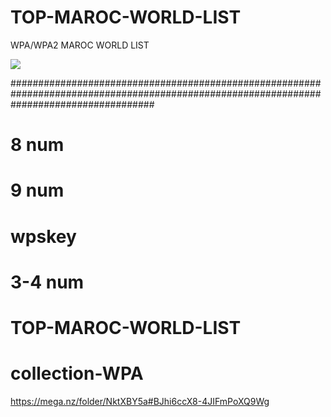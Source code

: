 # TOP-MAROC-WORLD-LIST
WPA/WPA2 MAROC WORLD LIST





<img src="https://i.imgur.com/6kSTLSH.png">

##########################################################################################################################################

# 8 num
# 9 num
# wpskey
# 3-4 num
# TOP-MAROC-WORLD-LIST
# collection-WPA
https://mega.nz/folder/NktXBY5a#BJhi6ccX8-4JIFmPoXQ9Wg
